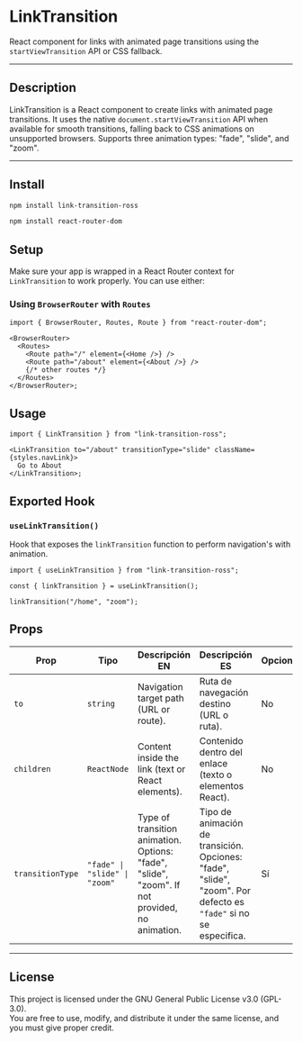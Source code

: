 # LinkTransition

React component for links with animated page transitions using the `startViewTransition` API or CSS fallback.

---

## Description

LinkTransition is a React component to create links with animated page transitions. It uses the native `document.startViewTransition` API when available for smooth transitions, falling back to CSS animations on unsupported browsers. Supports three animation types: "fade", "slide", and "zoom".

---

## Install

```bash
npm install link-transition-ross
```

```bash
npm install react-router-dom
```

## Setup

Make sure your app is wrapped in a React Router context for `LinkTransition` to work properly. You can use either:

### Using `BrowserRouter` with `Routes`

```tsx
import { BrowserRouter, Routes, Route } from "react-router-dom";

<BrowserRouter>
  <Routes>
    <Route path="/" element={<Home />} />
    <Route path="/about" element={<About />} />
    {/* other routes */}
  </Routes>
</BrowserRouter>;
```

## Usage

```tsx
import { LinkTransition } from "link-transition-ross";

<LinkTransition to="/about" transitionType="slide" className={styles.navLink}>
  Go to About
</LinkTransition>;
```

## Exported Hook

### `useLinkTransition()`

Hook that exposes the `linkTransition` function to perform navigation's with animation.

```tsx
import { useLinkTransition } from "link-transition-ross";

const { linkTransition } = useLinkTransition();

linkTransition("/home", "zoom");
```

## Props

| Prop             | Tipo                          | Descripción EN                                                                                 | Descripción ES                                                                                                   | Opcional | Default  |
| ---------------- | ----------------------------- | ---------------------------------------------------------------------------------------------- | ---------------------------------------------------------------------------------------------------------------- | -------- | -------- |
| `to`             | `string`                      | Navigation target path (URL or route).                                                         | Ruta de navegación destino (URL o ruta).                                                                         | No       | —        |
| `children`       | `ReactNode`                   | Content inside the link (text or React elements).                                              | Contenido dentro del enlace (texto o elementos React).                                                           | No       | —        |
| `transitionType` | `"fade" \| "slide" \| "zoom"` | Type of transition animation. Options: "fade", "slide", "zoom". If not provided, no animation. | Tipo de animación de transición. Opciones: "fade", "slide", "zoom". Por defecto es `"fade"` si no se especifica. | Sí       | `"fade"` |

---

## License

This project is licensed under the GNU General Public License v3.0 (GPL-3.0).  
You are free to use, modify, and distribute it under the same license, and you must give proper credit.

